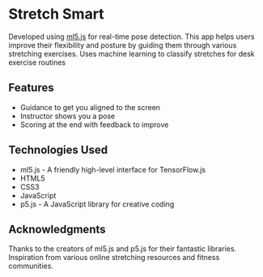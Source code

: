 # Stretch Smart

Developed using [ml5.js](https://ml5js.org/) for real-time pose detection. This app helps users improve their flexibility and posture by guiding them through various stretching exercises.
Uses machine learning to classify stretches for desk exercise routines


## Features

- Guidance to get you aligned to the screen
- Instructor shows you a pose
- Scoring at the end with feedback to improve


## Technologies Used
- ml5.js - A friendly high-level interface for TensorFlow.js
- HTML5
- CSS3
- JavaScript
- p5.js - A JavaScript library for creative coding

## Acknowledgments
Thanks to the creators of ml5.js and p5.js for their fantastic libraries.
Inspiration from various online stretching resources and fitness communities.

